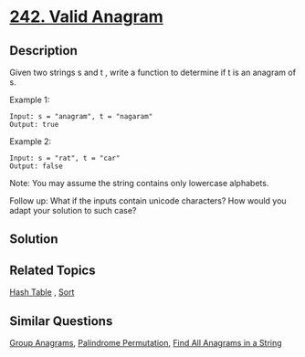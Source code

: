 # [242. Valid Anagram](https://leetcode.com/problems/valid-anagram)

## Description

Given two strings s and t , write a function to determine if t is an anagram of s.

Example 1:

```
Input: s = "anagram", t = "nagaram"
Output: true
```

Example 2:

```
Input: s = "rat", t = "car"
Output: false
```

Note:
You may assume the string contains only lowercase alphabets.

Follow up:
What if the inputs contain unicode characters? How would you adapt your solution to such case?

## Solution



## Related Topics

[Hash Table](https://leetcode.com/tag/hash-table/) , [Sort](https://leetcode.com/tag/sort/) 

## Similar Questions

[Group Anagrams](https://leetcode.com/problems/group-anagrams/), [Palindrome Permutation](https://leetcode.com/problems/palindrome-permutation/), [Find All Anagrams in a String](https://leetcode.com/problems/find-all-anagrams-in-a-string/)
